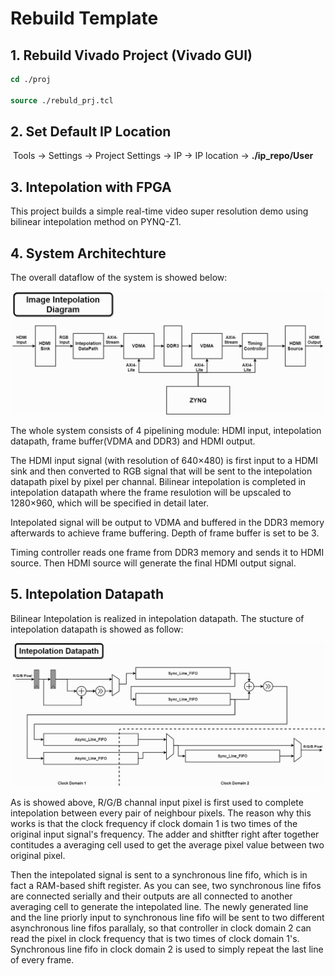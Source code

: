 # Rebuild Template

## 1. Rebuild Vivado Project (Vivado GUI)

```tcl
cd ./proj

source ./rebuld_prj.tcl
```

## 2. Set Default IP Location

​	Tools -> Settings -> Project Settings -> IP -> IP location -> **./ip_repo/User**

## 3. Intepolation with FPGA

This project builds a simple real-time video super resolution demo using bilinear intepolation method on PYNQ-Z1. 

## 4. System Architechture

The overall dataflow of the system is showed below:

![Block Diagram of our Intepolation System](pic/block_diagram.png)

The whole system consists of 4 pipelining module: HDMI input, intepolation datapath, frame buffer(VDMA and DDR3) and HDMI output. 

The HDMI input signal (with resolution of 640$\times$480) is first input to a HDMI sink and then converted to RGB signal that will be sent to the intepolation datapath pixel by pixel per channal. Bilinear intepolation is completed in intepolation datapath where the frame resulotion will be upscaled to 1280$\times$960, which will be specified in detail later. 

Intepolated signal will be output to VDMA and buffered in the DDR3 memory afterwards to achieve frame buffering. Depth of frame buffer is set to be 3.   

Timing controller reads one frame from DDR3 memory and sends it to HDMI source. Then HDMI source will generate the final HDMI output signal. 

## 5. Intepolation Datapath

Bilinear Intepolation is realized in intepolation datapath. The stucture of intepolation datapath is showed as follow:

![Structure of Intepolation Datapath](pic/Intepolation_kernel.png)

As is showed above, R/G/B channal input pixel is first used to complete intepolation between every pair of neighbour pixels. The reason why this works is that the clock frequency if clock domain 1 is two times of the original input signal's frequency. The adder and shitfter right after together contitudes a averaging cell used to get the average pixel value between two original pixel.  

Then the intepolated signal is sent to a synchronous line fifo, which is in fact a RAM-based shift register. As you can see, two synchronous line fifos are connected serially and their outputs are all connected to another averaging cell to generate the intepolated line. The newly generated line and the line priorly input to synchronous line fifo will be sent to two different asynchronous line fifos parallaly, so that controller in clock domain 2 can read the pixel in clock frequency that is two times of clock domain 1's. Synchronous line fifo in clock domain 2 is used to simply repeat the last line of every frame.

